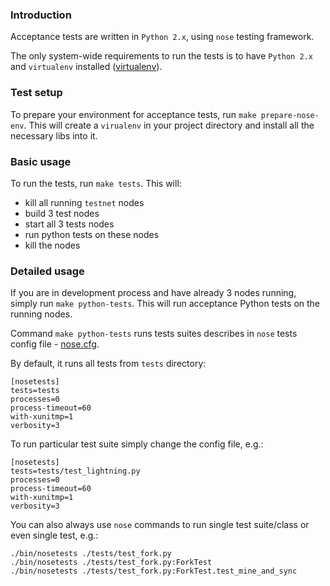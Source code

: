 ### Introduction

Acceptance tests are written in `Python 2.x`, using `nose` testing framework.

The only system-wide requirements to run the tests is to have `Python 2.x` and `virtualenv` installed ([virtualenv](https://virtualenv.pypa.io/en/stable/)).

### Test setup

To prepare your environment for acceptance tests, run `make prepare-nose-env`.
This will create a `virualenv` in your project directory and install all the necessary libs into it.

### Basic usage

To run the tests, run `make tests`.
This will:
* kill all running `testnet` nodes
* build 3 test nodes
* start all 3 tests nodes
* run python tests on these nodes
* kill the nodes

### Detailed usage

If you are in development process and have already 3 nodes running, simply run `make python-tests`.
This will run acceptance Python tests on the running nodes.

Command `make python-tests` runs tests suites describes in `nose` tests config file - [nose.cfg](https://github.com/aeternity/testnet/blob/master/tests/nose.cfg).

By default, it runs all tests from `tests` directory:

```
[nosetests]
tests=tests
processes=0
process-timeout=60
with-xunitmp=1
verbosity=3
```


To run particular test suite simply change the config file, e.g.:

```
[nosetests]
tests=tests/test_lightning.py
processes=0
process-timeout=60
with-xunitmp=1
verbosity=3
```

You can also always use `nose` commands to run single test suite/class or even single test, e.g.:
```
./bin/nosetests ./tests/test_fork.py
./bin/nosetests ./tests/test_fork.py:ForkTest
./bin/nosetests ./tests/test_fork.py:ForkTest.test_mine_and_sync
```
